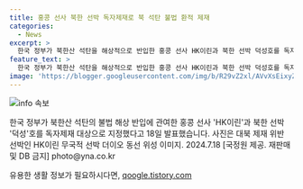 ```yaml
---
title: 홍콩 선사 북한 선박 독자제재로 북 석탄 불법 환적 제재
categories:
  - News
excerpt: >
  한국 정부가 북한산 석탄을 해상적으로 반입한 홍콩 선사 HK이린과 북한 선박 덕성호를 독자제재 대상으로 지정했다. 대북 제재 위반 사진으로는 HK이린 무국적 선박 더이오의 동선 위성 이미지가 공개됐다.
feature_text: >
  한국 정부가 북한산 석탄을 해상적으로 반입한 홍콩 선사 HK이린과 북한 선박 덕성호를 독자제재 대상으로 지정했다. 대북 제재 위반 사진으로는 HK이린 무국적 선박 더이오의 동선 위성 이미지가 공개됐다.
image: 'https://blogger.googleusercontent.com/img/b/R29vZ2xl/AVvXsEixyZcFfHzMRdzZMjFBmAUKJYCLCGyLL1o632UiGVXcaFdKo_bkvkuCioo0uUKlGfBVcT3P84aROyZIXSBEx3Aw5nCQ3pTgDom1WDC4m8eifvWiAmWEEVb4x6G_l8C0QH225ldMjyaFvpxGEBGNO37VmDTDMHGhJPq73UglMfDca1-0aw/s1600/blogspot.png'
---
```


<p><img src="https://blogger.googleusercontent.com/img/b/R29vZ2xl/AVvXsEixyZcFfHzMRdzZMjFBmAUKJYCLCGyLL1o632UiGVXcaFdKo_bkvkuCioo0uUKlGfBVcT3P84aROyZIXSBEx3Aw5nCQ3pTgDom1WDC4m8eifvWiAmWEEVb4x6G_l8C0QH225ldMjyaFvpxGEBGNO37VmDTDMHGhJPq73UglMfDca1-0aw/s1600/blogspot.png" alt="info 속보" /></p>

<p>한국 정부가 북한산 석탄의 불법 해상 반입에 관여한 홍콩 선사 'HK이린'과 북한 선박 '덕성'호를 독자제재 대상으로 지정했다고 18일 발표했습니다. 사진은 대북 제재 위반 선박인 HK이린 무국적 선박 더이오 동선 위성 이미지. 2024.7.18 [국정원 제공. 재판매 및 DB 금지] photo@yna.co.kr</p>
유용한 생활 정보가 필요하시다면, <a href="https://qoogle.tistory.com" rel="dofollow">qoogle.tistory.com</a>


